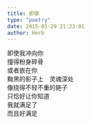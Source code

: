```yaml
---  
title: 即使  
type: "poetry"  
date: 2015-05-29 21:23:01  
author: Herb  
---  
```

即使我冲向你  
撞得粉身碎骨  
或者嵌在你  
黝黑的影子上　灵魂深处  
像挠得不轻不重的筢子  
只恰好让你知道  
我就满足了  
而且好满足
